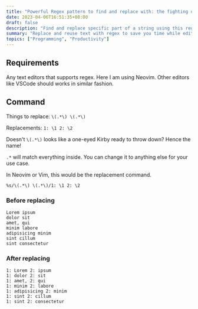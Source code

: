 ```yaml
---
title: "Powerful Regex pattern to find and replace with: the fighting one-eyed Kirby"
date: 2023-04-06T16:51:35+08:00
draft: false
description: "Find and replace specific part of a string using this regex pattern."
summary: "Replace and reuse text with regex to save you time while editing codes or texts."
topics: ["Programming", "Productivity"]
---
```


## Requirements

Any text editors that supports regex. Here I am using Neovim. Other editors
like VSCode should works in similar fashion.

## Command

Things to replace: `\(.*\) \(.*\)`

Replacements: `1: \1 2: \2`

Doesn't `\(.*\)` looks like a one-eyed Kirby ready to throw down? Hence the
name!

`.*` will match everything inside. You can change it to anything else for your
use case.

In Neovim or Vim, this would be the replacement command.
```
%s/\(.*\) \(.*\)/1: \1 2: \2
```

### Before replacing
```
Lorem ipsum
dolor sit
amet, qui
minim labore
adipisicing minim
sint cillum
sint consectetur
```

### After replacing
```
1: Lorem 2: ipsum
1: dolor 2: sit
1: amet, 2: qui
1: minim 2: labore
1: adipisicing 2: minim
1: sint 2: cillum
1: sint 2: consectetur
```

